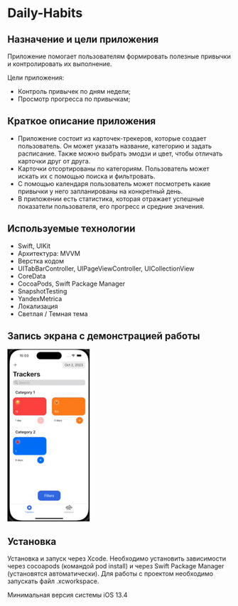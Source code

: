 # Daily-Habits
## Назначение и цели приложения ##

Приложение помогает пользователям формировать полезные привычки и контролировать их выполнение.

Цели приложения:

- Контроль привычек по дням недели;
- Просмотр прогресса по привычкам;

## Краткое описание приложения ##

- Приложение состоит из карточек-трекеров, которые создает пользователь. Он может указать название, категорию и задать расписание. Также можно выбрать эмодзи и цвет, чтобы отличать карточки друг от друга.
- Карточки отсортированы по категориям. Пользователь может искать их с помощью поиска и фильтровать.
- С помощью календаря пользователь может посмотреть какие привычки у него запланированы на конкретный день.
- В приложении есть статистика, которая отражает успешные показатели пользователя, его прогресс и средние значения.

## Используемые технологии ##
- Swift, UIKit
- Архитектура: MVVM
- Верстка кодом
- UITabBarController, UIPageViewController, UICollectionView
- CoreData
- CocoaPods, Swift Package Manager
- SnapshotTesting
- YandexMetrica
- Локализация
- Светлая / Темная тема

## Запись экрана с демонстрацией работы ##
![Screenshot](screencast.gif?raw=true)

## Установка
Установка и запуск через Xcode. Необходимо установить зависимости через cocoapods (командой pod install) и через Swift Package Manager (установятся автоматически). Для работы с проектом необходимо запускать файл .xcworkspace.

Минимальная версия системы iOS 13.4
